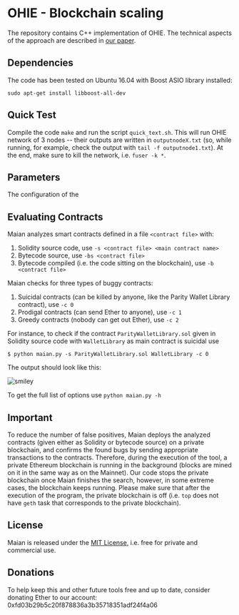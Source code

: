 # OHIE - Blockchain scaling

The repository contains C++ implementation of OHIE. 
The technical aspects of the approach are described in [our paper](https://arxiv.org/pdf/1811.12628.pdf). 

## Dependencies

The code has been tested on Ubuntu 16.04 with Boost ASIO library installed:

	sudo apt-get install libboost-all-dev

## Quick Test

Compile the code `make` and run the script `quick_text.sh`. This will run OHIE network of 3 nodes -- their outputs are written in `outputnodeX.txt` (so, while running, for example, check the output with `tail -f outputnode1.txt`). 
At the end, make sure to kill the network, i.e. `fuser -k *`.

## Parameters

The configuration of the 

## Evaluating Contracts
Maian analyzes smart contracts defined in a file `<contract file>` with:  

1. Solidity source code, use `-s <contract file> <main contract name>`
2. Bytecode source, use `-bs <contract file>`
3. Bytecode compiled (i.e. the code sitting on the blockchain), use `-b <contract file>`

Maian checks for three types of buggy contracts:

1. Suicidal contracts (can be killed by anyone, like the Parity Wallet Library contract), use `-c 0`
2. Prodigal contracts (can send Ether to anyone), use `-c 1`
3. Greedy contracts (nobody can get out Ether), use `-c 2`

For instance, to check if the contract `ParityWalletLibrary.sol` given in Solidity source code with `WalletLibrary` as main contract is suicidal use

	$ python maian.py -s ParityWalletLibrary.sol WalletLibrary -c 0

The output should look like this:

![smiley](maian.png)

To get the full list of options use `python maian.py -h`



## Important

To reduce the number of false positives, Maian deploys the analyzed contracts (given either as Solidity or bytecode source) on 
a private blockchain, and confirms the found bugs by sending appropriate transactions to the contracts. 
Therefore, during the execution of the tool, a private Ethereum blockchain is running in the background (blocks are mined on it in the same way as on the Mainnet). Our code stops the private blockchain once Maian finishes the search, however, in some  extreme cases, the blockchain keeps running. Please make sure that after the execution of the program, the private blockchain is off (i.e. `top` does not have `geth` task that corresponds to the private blockchain). 

## License

Maian is released under the [MIT License](https://opensource.org/licenses/MIT), i.e. free for private and commercial use.

## Donations

To help keep this and other future tools free and up to date, consider donating Ether to our account: 0xfd03b29b5c20f878836a3b35718351adf24f4a06
 
